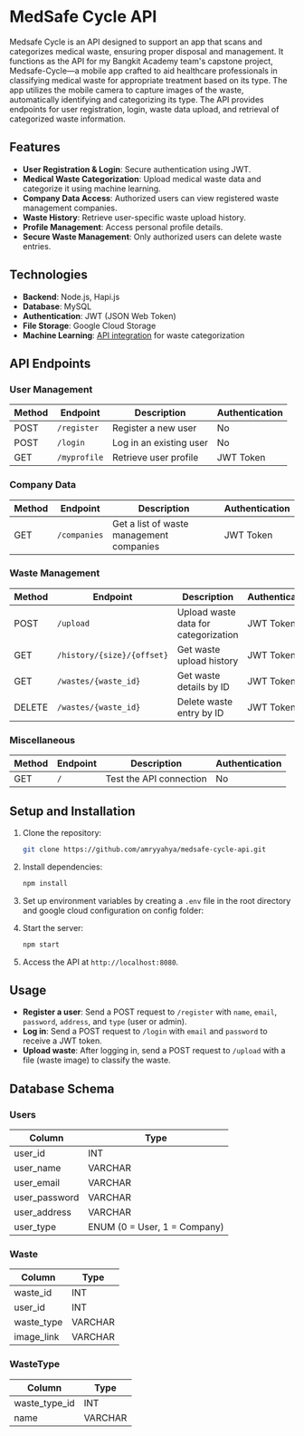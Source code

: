 # MedSafe Cycle API

Medsafe Cycle is an API designed to support an app that scans and categorizes medical waste, ensuring proper disposal and management. It functions as the API for my Bangkit Academy team's capstone project, Medsafe-Cycle—a mobile app crafted to aid healthcare professionals in classifying medical waste for appropriate treatment based on its type. The app utilizes the mobile camera to capture images of the waste, automatically identifying and categorizing its type. The API provides endpoints for user registration, login, waste data upload, and retrieval of categorized waste information.

## Features

- **User Registration & Login**: Secure authentication using JWT.
- **Medical Waste Categorization**: Upload medical waste data and categorize it using machine learning.
- **Company Data Access**: Authorized users can view registered waste management companies.
- **Waste History**: Retrieve user-specific waste upload history.
- **Profile Management**: Access personal profile details.
- **Secure Waste Management**: Only authorized users can delete waste entries.

## Technologies

- **Backend**: Node.js, Hapi.js
- **Database**: MySQL
- **Authentication**: JWT (JSON Web Token)
- **File Storage**: Google Cloud Storage
- **Machine Learning**: [API integration](https://github.com/firdh0/Medsafe-Cycle) for waste categorization

## API Endpoints

### User Management

| Method | Endpoint        | Description             | Authentication |
|--------|-----------------|-------------------------|----------------|
| POST   | `/register`      | Register a new user      | No             |
| POST   | `/login`         | Log in an existing user  | No             |
| GET    | `/myprofile`     | Retrieve user profile    | JWT Token      |

### Company Data

| Method | Endpoint        | Description                          | Authentication |
|--------|-----------------|--------------------------------------|----------------|
| GET    | `/companies`     | Get a list of waste management companies | JWT Token      |

### Waste Management

| Method  | Endpoint                 | Description                        | Authentication |
|---------|--------------------------|------------------------------------|----------------|
| POST    | `/upload`                 | Upload waste data for categorization | JWT Token      |
| GET     | `/history/{size}/{offset}`| Get waste upload history           | JWT Token      |
| GET     | `/wastes/{waste_id}`      | Get waste details by ID            | JWT Token      |
| DELETE  | `/wastes/{waste_id}`      | Delete waste entry by ID           | JWT Token |

### Miscellaneous

| Method | Endpoint | Description             | Authentication |
|--------|----------|-------------------------|----------------|
| GET    | `/`      | Test the API connection | No             |

## Setup and Installation

1. Clone the repository:
    ```bash
    git clone https://github.com/amryyahya/medsafe-cycle-api.git
    ```

2. Install dependencies:
    ```bash
    npm install
    ```

3. Set up environment variables by creating a `.env` file in the root directory and google cloud configuration on config folder:

4. Start the server:
    ```bash
    npm start
    ```

5. Access the API at `http://localhost:8080`.

## Usage

- **Register a user**: Send a POST request to `/register` with `name`, `email`, `password`, `address`, and `type` (user or admin).
- **Log in**: Send a POST request to `/login` with `email` and `password` to receive a JWT token.
- **Upload waste**: After logging in, send a POST request to `/upload` with a file (waste image) to classify the waste.

## Database Schema

### Users

| Column       | Type     |
|--------------|----------|
| user_id      | INT      |
| user_name    | VARCHAR  |
| user_email   | VARCHAR  |
| user_password| VARCHAR  |
| user_address | VARCHAR  |
| user_type    | ENUM (0 = User, 1 = Company) |

### Waste

| Column      | Type     |
|-------------|----------|
| waste_id    | INT      |
| user_id     | INT      |
| waste_type  | VARCHAR  |
| image_link  | VARCHAR  |

### WasteType

| Column        | Type     |
|---------------|----------|
| waste_type_id | INT      |
| name          | VARCHAR  |


